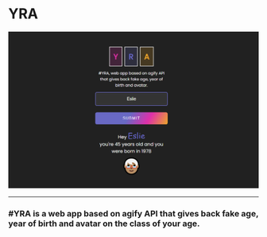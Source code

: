 # YRA
<img src="public/screenshot.png" />
<hr />

### #YRA is a web app based on agify API that gives back fake age, year of birth and avatar on the class of your age.

